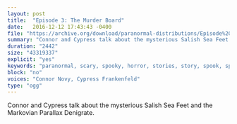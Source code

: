 ```yaml
---
layout: post
title:  "Episode 3: The Murder Board"
date:   2016-12-12 17:43:43 -0400
file: "https://archive.org/download/paranormal-distributions/Episode%203%20-%20The%20Murder%20Board.ogg"
summary: "Connor and Cypress talk about the mysterious Salish Sea Feet and the Markovian Parallax Denigrate."
duration: "2442"
size: "43319337"
explicit: "yes" 
keywords: "paranormal, scary, spooky, horror, stories, story, spook, spoopy, spoop, ghosts, myths, legends, boston, cambridge, somerville, slumerville, brighton, ghost, Podcast, podcast, fun, comedy, foot beach, Salish Sea, Markovian Parallax Denigrate, Usenet, internet conspiracies, conspiracy, missing feet"
block: "no" 
voices: "Connor Novy, Cypress Frankenfeld"
type: "ogg"
---
```

Connor and Cypress talk about the mysterious Salish Sea Feet and the Markovian Parallax Denigrate.